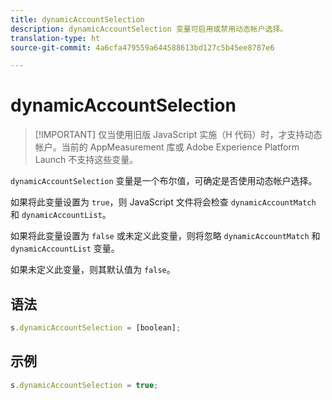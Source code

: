 ```yaml
---
title: dynamicAccountSelection
description: dynamicAccountSelection 变量可启用或禁用动态帐户选择。
translation-type: ht
source-git-commit: 4a6cfa479559a644588613bd127c5b45ee8787e6

---
```



# dynamicAccountSelection

> [!IMPORTANT] 仅当使用旧版 JavaScript 实施（H 代码）时，才支持动态帐户。当前的 AppMeasurement 库或 Adobe Experience Platform Launch 不支持这些变量。

`dynamicAccountSelection` 变量是一个布尔值，可确定是否使用动态帐户选择。

如果将此变量设置为 `true`，则 JavaScript 文件将会检查 `dynamicAccountMatch` 和 `dynamicAccountList`。

如果将此变量设置为 `false` 或未定义此变量，则将忽略 `dynamicAccountMatch` 和 `dynamicAccountList` 变量。

如果未定义此变量，则其默认值为 `false`。

## 语法

```js
s.dynamicAccountSelection = [boolean];
```

## 示例

```js
s.dynamicAccountSelection = true;
```
